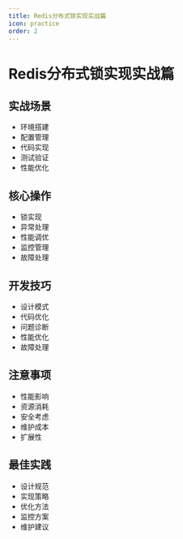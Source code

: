 ```yaml
---
title: Redis分布式锁实现实战篇
icon: practice
order: 2
---
```


# Redis分布式锁实现实战篇

## 实战场景
- 环境搭建
- 配置管理
- 代码实现
- 测试验证
- 性能优化

## 核心操作
- 锁实现
- 异常处理
- 性能调优
- 监控管理
- 故障处理

## 开发技巧
- 设计模式
- 代码优化
- 问题诊断
- 性能优化
- 故障处理

## 注意事项
- 性能影响
- 资源消耗
- 安全考虑
- 维护成本
- 扩展性

## 最佳实践
- 设计规范
- 实现策略
- 优化方法
- 监控方案
- 维护建议
